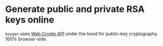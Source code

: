 # Generate public and private RSA keys online

`keygen` uses [Web Crypto API](https://developer.mozilla.org/en-US/docs/Web/API/Web_Crypto_API) under the hood for public-key cryptography.
100% browser-side.

